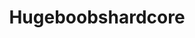 ---
title: Hugeboobshardcore
crosslinks:
- BustyNaturalPornstars
- LucieWildeIsRetarded
- livven
- 4chan
---
